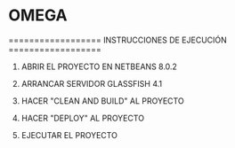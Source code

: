 # OMEGA

================== INSTRUCCIONES DE EJECUCIÓN ==================

1) ABRIR EL PROYECTO EN NETBEANS 8.0.2

2) ARRANCAR SERVIDOR GLASSFISH 4.1

3) HACER "CLEAN AND BUILD" AL PROYECTO

4) HACER "DEPLOY" AL PROYECTO

5) EJECUTAR EL PROYECTO
